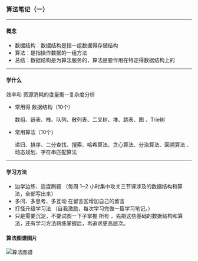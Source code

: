 ### 算法笔记（一）

----

#### 概念

* 数据结构：数据结构是指一组数据得存储结构 
* 算法：是指操作数据的一组方法
* 总结：数据结构是为算法服务的，算法是要作用在特定得数据结构上的

----

#### 学什么   

   效率和 资源消耗的度量衡--复杂度分析

* 常用得 数据结构（10个）

  数组、链表、栈、队列、散列表、二叉树、堆、跳表、图 、Trie树

* 常用算法（10个）

  递归、排序、二分查找、搜索、哈希算法、贪心算法、分治算法、回溯算法 、动态规划、字符串匹配算法


----

#### 学习方法

* 边学边练、适度刷题  （每周 1~2 小时集中攻关三节课涉及的数据结构和算法，全部写出来）
* 多问、多思考、多互动 在留言区增加自己的留言
* 打怪升级学习法 （自我激励，每次学习完做一篇学习笔记。）
* 只是需要沉淀，不要试图一下子掌握 所有 ，先把这些基础的数据结构和算法，还有学习方法熟练掌握后，再追求更高层次。

#### 算法图谱图片

![算法图谱](C:\Users\jyzn_lhz\Desktop\算法图谱.jpg)